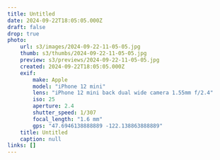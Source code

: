 ```yaml
---
title: Untitled
date: 2024-09-22T18:05:05.000Z
draft: false
drop: true
photo:
    url: s3/images/2024-09-22-11-05-05.jpg
    thumb: s3/thumbs/2024-09-22-11-05-05.jpg
    preview: s3/previews/2024-09-22-11-05-05.jpg
    created: 2024-09-22T18:05:05.000Z
    exif:
        make: Apple
        model: "iPhone 12 mini"
        lens: "iPhone 12 mini back dual wide camera 1.55mm f/2.4"
        iso: 25
        aperture: 2.4
        shutter_speed: 1/307
        focal_length: "1.6 mm"
        gps: "47.6946138888889 -122.138863888889"
    title: Untitled
    caption: null
links: []
---
```

